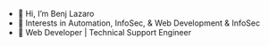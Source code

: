 - 👋 Hi, I’m Benj Lazaro
- 👀 Interests in Automation, InfoSec, & Web Development & InfoSec
- 🌱 Web Developer | Technical Support Engineer

<!---
benj-lazaro/benj-lazaro is a ✨ special ✨ repository because its `README.md` (this file) appears on your GitHub profile.
You can click the Preview link to take a look at your changes.
--->
